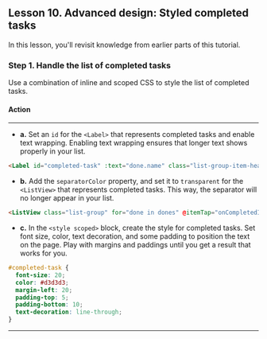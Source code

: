 ## Lesson 10. Advanced design: Styled completed tasks

In this lesson, you'll revisit knowledge from earlier parts of this tutorial.

### Step 1. Handle the list of completed tasks

Use a combination of inline and scoped CSS to style the list of completed tasks.

#### Action

<hr data-action="start" />

* **a.** Set an `id` for the `<Label>` that represents completed tasks and enable text wrapping. Enabling text wrapping ensures that longer text shows properly in your list.

```HTML
<Label id="completed-task" :text="done.name" class="list-group-item-heading" textWrap="true" />
```

* **b.** Add the `separatorColor` property, and set it to `transparent` for the `<ListView>` that represents completed tasks. This way, the separator will no longer appear in your list.

```HTML
<ListView class="list-group" for="done in dones" @itemTap="onCompletedItemTap" style="height:75%" separatorColor="transparent">
```

* **c.** In the `<style scoped>` block, create the style for completed tasks. Set font size, color, text decoration, and some padding to position the text on the page. Play with margins and paddings until you get a result that works for you.

```CSS
#completed-task {
  font-size: 20;
  color: #d3d3d3;
  margin-left: 20;
  padding-top: 5;
  padding-bottom: 10;
  text-decoration: line-through;
}
``` 

<hr data-action="end" />